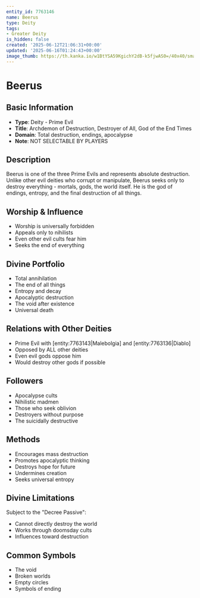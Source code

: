 ```yaml
---
entity_id: 7763146
name: Beerus
type: Deity
tags:
- Greater Deity
is_hidden: false
created: '2025-06-12T21:06:31+00:00'
updated: '2025-06-16T01:24:43+00:00'
image_thumb: https://th.kanka.io/w1BtYSA59KgichY2dB-k5fjwAS0=/40x40/smart/src/campaigns/322885/9f0da608-732b-43b9-bdb5-335992506216.png
---
```


# Beerus

## Basic Information

- **Type**: Deity - Prime Evil
- **Title**: Archdemon of Destruction, Destroyer of All, God of the End Times
- **Domain**: Total destruction, endings, apocalypse
- **Note**: NOT SELECTABLE BY PLAYERS

## Description

Beerus is one of the three Prime Evils and represents absolute destruction. Unlike other evil deities who corrupt or manipulate, Beerus seeks only to destroy everything - mortals, gods, the world itself. He is the god of endings, entropy, and the final destruction of all things.

## Worship & Influence

- Worship is universally forbidden
- Appeals only to nihilists
- Even other evil cults fear him
- Seeks the end of everything

## Divine Portfolio

- Total annihilation
- The end of all things
- Entropy and decay
- Apocalyptic destruction
- The void after existence
- Universal death

## Relations with Other Deities

- Prime Evil with [entity:7763143|Malebolgia] and [entity:7763136|Diablo]
- Opposed by ALL other deities
- Even evil gods oppose him
- Would destroy other gods if possible

## Followers

- Apocalypse cults
- Nihilistic madmen
- Those who seek oblivion
- Destroyers without purpose
- The suicidally destructive

## Methods

- Encourages mass destruction
- Promotes apocalyptic thinking
- Destroys hope for future
- Undermines creation
- Seeks universal entropy

## Divine Limitations

Subject to the "Decree Passive":

- Cannot directly destroy the world
- Works through doomsday cults
- Influences toward destruction

## Common Symbols

- The void
- Broken worlds
- Empty circles
- Symbols of ending